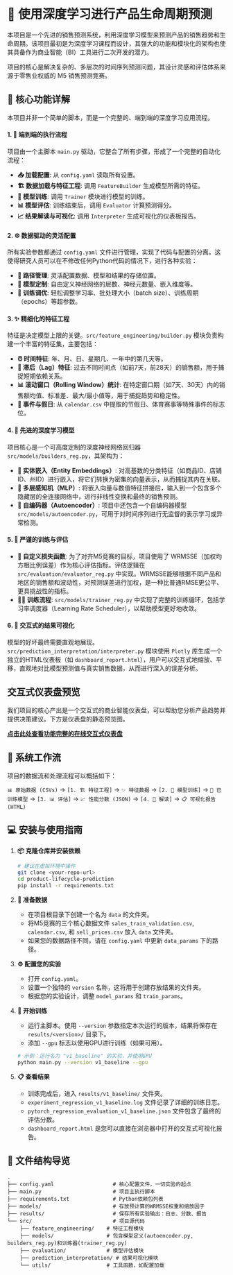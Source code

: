 # 🚀 使用深度学习进行产品生命周期预测

本项目是一个先进的销售预测系统，利用深度学习模型来预测产品的销售趋势和生命周期。该项目最初是为深度学习课程而设计，其强大的功能和模块化的架构也使其具备作为商业智能（BI）工具进行二次开发的潜力。

项目的核心是解决复杂的、多层次的时间序列预测问题，其设计灵感和评估体系来源于零售业权威的 M5 销售预测竞赛。

## 🔧 核心功能详解

本项目并非一个简单的脚本，而是一个完整的、端到端的深度学习应用流程。

#### 1. 🔄 端到端的执行流程
项目由一个主脚本 `main.py` 驱动，它整合了所有步骤，形成了一个完整的自动化流程：
- **📥 加载配置**: 从 `config.yaml` 读取所有设置。
- **🏗️ 数据加载与特征工程**: 调用 `FeatureBuilder` 生成模型所需的特征。
- **🧠 模型训练**: 调用 `Trainer` 模块进行模型的训练。
- **📊 模型评估**: 训练结束后，调用 `Evaluator` 计算预测得分。
- **📈 结果解读与可视化**: 调用 `Interpreter` 生成可视化的仪表板报告。

#### 2. ⚙️ 数据驱动的灵活配置
所有实验参数都通过 `config.yaml` 文件进行管理，实现了代码与配置的分离。这使得研究人员可以在不修改任何Python代码的情况下，进行各种实验：
- **📁 路径管理**: 灵活配置数据、模型和结果的存储位置。
- **🎯 模型定制**: 自由定义神经网络的层数、神经元数量、嵌入维度等。
- **🔧 训练调优**: 轻松调整学习率、批处理大小（batch size）、训练周期（epochs）等超参数。

#### 3. ✨ 精细化的特征工程
特征是决定模型上限的关键。`src/feature_engineering/builder.py` 模块负责构建一个丰富的特征集，主要包括：
- **⏰ 时间特征**: 年、月、日、星期几、一年中的第几天等。
- **🔄 滞后（Lag）特征**: 过去不同时间点（如前7天，前28天）的销售额，用于捕捉短期依赖关系。
- **📊 滚动窗口（Rolling Window）统计**: 在特定窗口期（如7天、30天）内的销售额均值、标准差、最大/最小值等，用于捕捉趋势和稳定性。
- **🎉 事件与假日**: 从 `calendar.csv` 中提取的节假日、体育赛事等特殊事件的标志位。

#### 4. 🤖 先进的深度学习模型
项目核心是一个可高度定制的深度神经网络回归器 `src/models/builders_reg.py`，其架构为：
- **🔗 实体嵌入（Entity Embeddings）**: 对高基数的分类特征（如商品ID、店铺ID、州ID）进行嵌入，将它们转换为密集的向量表示，从而捕捉其内在关联。
- **🧩 多层感知机（MLP）**: 将嵌入向量与数值特征拼接后，输入到一个包含多个隐藏层的全连接网络中，进行非线性变换和最终的销售预测。
- **🔮 自编码器（Autoencoder）**: 项目中还包含一个自编码器模型 `src/models/autoencoder.py`，可用于对时间序列进行无监督的表示学习或异常检测。

#### 5. 📏 严谨的训练与评估
- **🎯 自定义损失函数**: 为了对齐M5竞赛的目标，项目使用了 WRMSSE（加权均方根比例误差）作为核心评估指标。评估逻辑在 `src/evaluation/evaluator_reg.py` 中实现。WRMSSE能够根据不同产品和地区的销售额和波动性，对预测误差进行加权，是一种比普通RMSE更公平、更具挑战性的指标。
- **🏃‍♂️ 训练流程**: `src/models/trainer_reg.py` 中实现了完整的训练循环，包括学习率调度器（Learning Rate Scheduler），以帮助模型更好地收敛。

#### 6. 🎨 交互式的结果可视化
模型的好坏最终需要直观地展现。`src/prediction_interpretation/interpreter.py` 模块使用 `Plotly` 库生成一个独立的HTML仪表板（如 `dashboard_report.html`），用户可以交互式地缩放、平移，直观地对比模型预测值与真实销售数据，从而进行深入的误差分析。

## 交互式仪表盘预览

我们项目的核心产出是一个交互式的商业智能仪表盘，可以帮助您分析产品趋势并提供决策建议。下方是仪表盘的静态预览图。

**[点击此处查看功能完整的在线交互式仪表盘](https://eastr5.github.io/product-lifecycle-prediction/results/dashboard_report.html)**

## 🔄 系统工作流

项目的数据流和处理流程可以概括如下：

`📊 原始数据 (CSVs)` -> `[1. 🏗️ 特征工程]` -> `✨ 特征数据` -> `[2. 🧠 模型训练]` -> `🤖 已训练模型` -> `[3. 📊 评估]` -> `📈 性能分数 (JSON)` -> `[4. 🎨 解读]` -> `📋 可视化报告 (HTML)`

## 💻 安装与使用指南

1.  **📦 克隆仓库并安装依赖**
    ```bash
    # 建议在虚拟环境中操作
    git clone <your-repo-url>
    cd product-lifecycle-prediction
    pip install -r requirements.txt
    ```

2.  **📁 准备数据**
    - 在项目根目录下创建一个名为 `data` 的文件夹。
    - 将M5竞赛的三个核心数据文件 `sales_train_validation.csv`, `calendar.csv`, 和 `sell_prices.csv` 放入 `data` 文件夹。
    - 如果您的数据路径不同，请在 `config.yaml` 中更新 `data_params` 下的路径。

3.  **⚙️ 配置您的实验**
    - 打开 `config.yaml`。
    - 设置一个独特的 `version` 名称，这将用于创建存放结果的文件夹。
    - 根据您的实验设计，调整 `model_params` 和 `train_params`。

4.  **🚀 开始训练**
    - 运行主脚本。使用 `--version` 参数指定本次运行的版本，结果将保存在 `results/<version>/` 目录下。
    - 添加 `--gpu` 标志以使用GPU进行训练（如果可用）。

    ```bash
    # 示例：运行名为 "v1_baseline" 的实验，并使用GPU
    python main.py --version v1_baseline --gpu
    ```

5.  **📋 查看结果**
    - 训练完成后，进入 `results/v1_baseline/` 文件夹。
    - `experiment_regression_v1_baseline.log` 文件记录了详细的训练日志。
    - `pytorch_regression_evaluation_v1_baseline.json` 文件包含了最终的评估分数。
    - `dashboard_report.html` 是您可以直接在浏览器中打开的交互式可视化报告。

## 📂 文件结构导览



```
.
├── config.yaml                   # 核心配置文件，一切实验的起点
├── main.py                       # 项目主执行脚本
├── requirements.txt              # Python依赖包列表
├── models/                       # 存放预计算的WRMSSE权重和缩放因子
├── results/                      # 保存所有实验输出：日志、分数、报告
└── src/                          # 项目源代码
    ├── feature_engineering/    # 特征工程模块
    ├── models/                 # 包含模型定义(autoencoder.py, builders_reg.py)和训练器(trainer_reg.py)
    ├── evaluation/             # 模型评估模块
    ├── prediction_interpretation/ # 结果可视化模块
    └── utils/                  # 工具函数，如配置加载
```